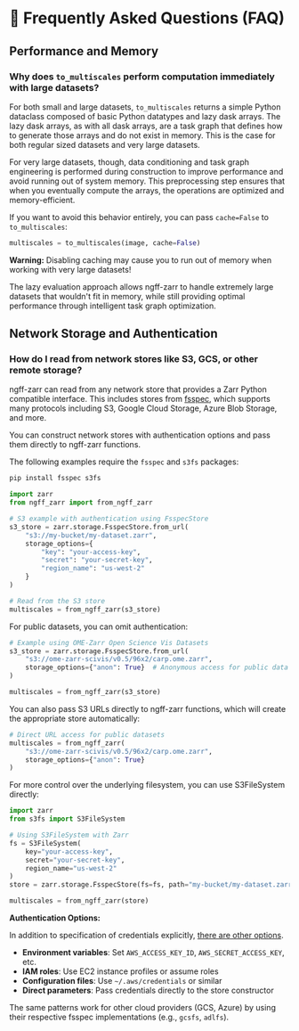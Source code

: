 # 🤔 Frequently Asked Questions (FAQ)

## Performance and Memory

### Why does `to_multiscales` perform computation immediately with large datasets?

For both small and large datasets, `to_multiscales` returns a simple Python
dataclass composed of basic Python datatypes and lazy dask arrays. The lazy dask
arrays, as with all dask arrays, are a task graph that defines how to generate
those arrays and do not exist in memory. This is the case for both regular sized
datasets and very large datasets.

For very large datasets, though, data conditioning and task graph engineering is
performed during construction to improve performance and avoid running out of
system memory. This preprocessing step ensures that when you eventually compute
the arrays, the operations are optimized and memory-efficient.

If you want to avoid this behavior entirely, you can pass `cache=False` to
`to_multiscales`:

```python
multiscales = to_multiscales(image, cache=False)
```

**Warning:** Disabling caching may cause you to run out of memory when working
with very large datasets!

The lazy evaluation approach allows ngff-zarr to handle extremely large datasets
that wouldn't fit in memory, while still providing optimal performance through
intelligent task graph optimization.

## Network Storage and Authentication

### How do I read from network stores like S3, GCS, or other remote storage?

ngff-zarr can read from any network store that provides a Zarr Python compatible
interface. This includes stores from
[fsspec](https://filesystem-spec.readthedocs.io/en/latest/), which supports many
protocols including S3, Google Cloud Storage, Azure Blob Storage, and more.

You can construct network stores with authentication options and pass them
directly to ngff-zarr functions.

The following examples require the `fsspec` and `s3fs` packages:

```bash
pip install fsspec s3fs
```

```python
import zarr
from ngff_zarr import from_ngff_zarr

# S3 example with authentication using FsspecStore
s3_store = zarr.storage.FsspecStore.from_url(
    "s3://my-bucket/my-dataset.zarr",
    storage_options={
        "key": "your-access-key",
        "secret": "your-secret-key",
        "region_name": "us-west-2"
    }
)

# Read from the S3 store
multiscales = from_ngff_zarr(s3_store)
```

For public datasets, you can omit authentication:

```python
# Example using OME-Zarr Open Science Vis Datasets
s3_store = zarr.storage.FsspecStore.from_url(
    "s3://ome-zarr-scivis/v0.5/96x2/carp.ome.zarr",
    storage_options={"anon": True}  # Anonymous access for public data
)

multiscales = from_ngff_zarr(s3_store)
```

You can also pass S3 URLs directly to ngff-zarr functions, which will create the
appropriate store automatically:

```python
# Direct URL access for public datasets
multiscales = from_ngff_zarr(
    "s3://ome-zarr-scivis/v0.5/96x2/carp.ome.zarr",
    storage_options={"anon": True}
)
```

For more control over the underlying filesystem, you can use S3FileSystem
directly:

```python
import zarr
from s3fs import S3FileSystem

# Using S3FileSystem with Zarr
fs = S3FileSystem(
    key="your-access-key",
    secret="your-secret-key",
    region_name="us-west-2"
)
store = zarr.storage.FsspecStore(fs=fs, path="my-bucket/my-dataset.zarr")

multiscales = from_ngff_zarr(store)
```

**Authentication Options:**

In addition to specification of credentials explicitly, [there are other
options](https://s3fs.readthedocs.io/en/latest/#credentials).

- **Environment variables**: Set `AWS_ACCESS_KEY_ID`, `AWS_SECRET_ACCESS_KEY`,
  etc.
- **IAM roles**: Use EC2 instance profiles or assume roles
- **Configuration files**: Use `~/.aws/credentials` or similar
- **Direct parameters**: Pass credentials directly to the store constructor

The same patterns work for other cloud providers (GCS, Azure) by using their
respective fsspec implementations (e.g., `gcsfs`, `adlfs`).
